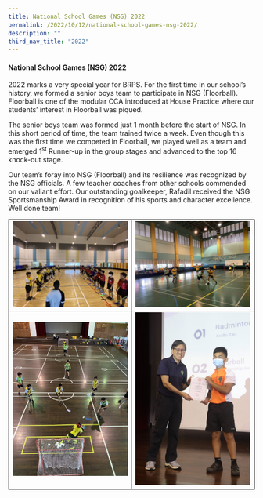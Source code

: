 ```yaml
---
title: National School Games (NSG) 2022
permalink: /2022/10/12/national-school-games-nsg-2022/
description: ""
third_nav_title: "2022"
---
```

<h4><strong>National School Games (NSG) 2022</strong></h4>
<p>2022 marks a very special year for BRPS. For the first time in our school’s history, we formed a senior boys team to participate in NSG (Floorball). Floorball is one of the modular CCA introduced at House Practice where our students’ interest in Floorball was piqued.</p>
<p>The senior boys team was formed just 1 month before the start of NSG. In this short period of time, the team trained twice a week. Even though this was the first time we competed in Floorball, we played well as a team and emerged 1<sup>st</sup>&nbsp;Runner-up in the group stages and advanced to the top 16 knock-out stage.</p>
<p>Our team’s foray into NSG (Floorball) and its resilience was recognized by the NSG officials. A few teacher coaches from other schools commended on our valiant effort. Our outstanding goalkeeper, Rafadil received the NSG Sportsmanship Award in recognition of his sports and character excellence. Well done team!</p>
<table style="border-collapse: collapse; width: 100%;" border="1">
<tbody>
<tr>
<td style="width: 50%;"><img src="/images/nsg1.jpg"></td>
<td style="width: 50%;"><img src="/images/nsg2.jpg"></td>
</tr>
<tr>
<td style="width: 50%;"><img src="/images/nsg3.jpg"></td>
<td style="width: 50%;"><img src="/images/nsg4.jpg"></td>
</tr>
</tbody>
</table>